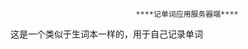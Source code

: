                                ****记单词应用服务器端****
                                
  这是一个类似于生词本一样的，用于自己记录单词